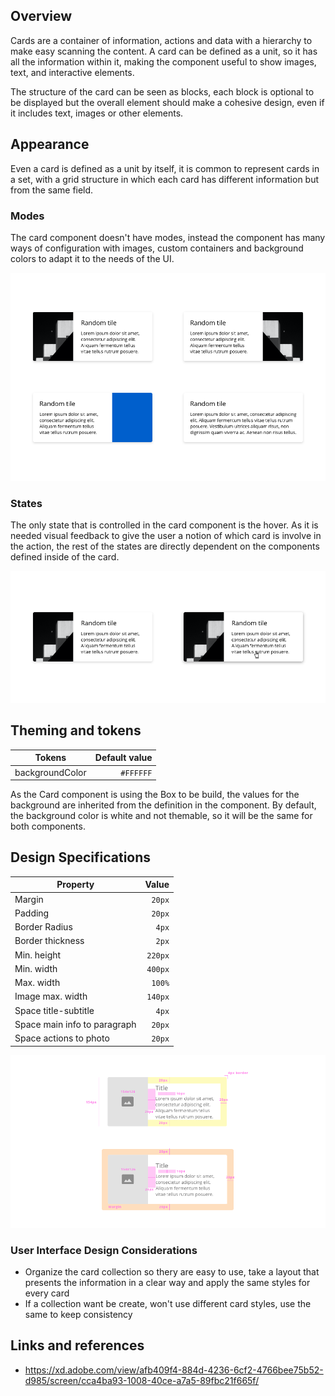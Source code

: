 ## Overview

Cards are a container of information, actions and data with a hierarchy to make easy scanning the content. 
A card can be defined as a unit, so it has all the information within it, making the component useful to show images, text, and interactive elements.

The structure of the card can be seen as blocks, each block is optional to be displayed but the overall element should make a cohesive design, even if it includes text, images or other elements.

## Appearance

Even a card is defined as a unit by itself, it is common to represent cards in a set, with a grid structure in which each card has different information but from the same field. 


### Modes

The card component doesn't have modes, instead the component has many ways of configuration with images, custom containers and background colors to adapt it to the needs of the UI.

![Card modes](images/card_modes.png)

### States

The only state that is controlled in the card component is the hover. As it is needed visual feedback to give the user a notion of which card is involve in the action, the rest of the states are directly dependent on the components defined inside of the card.

![Card states](images/card_states.png)

## Theming and tokens

| Tokens        |  Default value |
| ------------- | -------------:|
| backgroundColor    | `#FFFFFF` |

As the Card component is using the Box to be build, the values for the background are inherited from the definition in the component. By default, the background color is white and not themable, so it will be the same for both components.

## Design Specifications

| Property           | Value|
|--------------------|------:|
| Margin            | `20px` |
| Padding           | `20px` |
| Border Radius | `4px` |
| Border thickness| `2px` |
| Min. height| `220px` |
| Min. width | `400px` |
| Max. width | `100%` |
| Image max. width   | `140px` |
| Space title-subtitle   | `4px` |
| Space main info to paragraph  | `20px` |
| Space actions to photo  | `20px` |


![Card specifications](images/card_specs.png)


### User Interface Design Considerations

- Organize the card collection so thery are easy to use, take a layout that presents the information in a clear way and apply the same styles for every card
- If a collection want be create, won't use different card styles, use the same to keep consistency

## Links and references

- https://xd.adobe.com/view/afb409f4-884d-4236-6cf2-4766bee75b52-d985/screen/cca4ba93-1008-40ce-a7a5-89fbc21f665f/